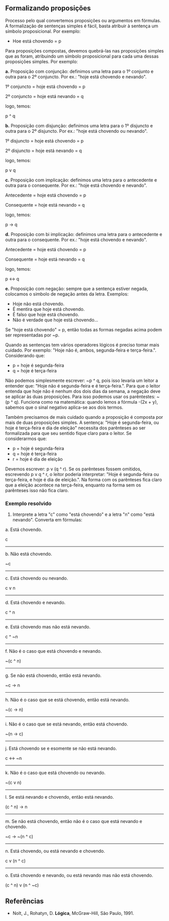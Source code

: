 ## Formalizando proposições

Processo pelo qual convertemos proposições ou argumentos em fórmulas. A formalização de sentenças simples é fácil, basta atribuir à sentença um símbolo proposicional. Por exemplo:
- Hoe está chovendo = p

Para proposições compostas, devemos quebrá-las nas proposições simples que as foram, atribuindo um símbolo proposicional para cada uma dessas proposições simples. Por exemplo:

**a.** Proposição com conjunção: definimos uma letra para o 1º conjunto e outra para o 2º conjuncto. Por ex.: "hoje está chovendo e nevando".

1º conjuncto = hoje está chovendo = p

2º conjuncto = hoje está nevando = q

logo, temos:

p ^ q

**b.** Proposição com disjunção: definimos uma letra para o 1º disjuncto e outra para o 2º disjuncto. Por ex.: "hoje está chovendo ou nevando".

1º disjuncto = hoje está chovendo = p

2º disjuncto = hoje está nevando = q

logo, temos:

p v q


**c.** Proposição com implicação: definimos uma letra para o antecedente e outra para o consequente. Por ex.: "hoje está chovendo e nevando".

Antecedente = hoje está chovendo = p

Consequente = hoje está nevando = q

logo, temos:

p -> q

**d.** Proposição com bi implicação: definimos uma letra para o antecedente e outra para o consequente. Por ex.: "hoje está chovendo e nevando".

Antecedente = hoje está chovendo = p

Consequente = hoje está nevando = q

logo, temos:

p <-> q

**e.** Proposição com negação: sempre que a sentença estiver negada, colocamos o simbolo de negação antes da letra. Exemplos:
- Hoje não está chovendo.
- É mentira que hoje está chovendo.
- É falso que hoje está chovendo.
- Não é verdade que hoje está chovendo...

Se "hoje está chovendo" = p, então todas as formas negadas acima podem ser representadas por ~p.

Quando as sentenças tem vários operadores lógicos é preciso tomar mais cuidado. Por exemplo: "Hoje não é, ambos, segunda-feira e terça-feira.". Considerando que:
- p = hoje é segunda-feira
- q = hoje é terça-feira

Não podemos simplesmente escrever: ~p ^ q, pois isso levaria um leitor a entender que: "Hoje não é segunda-feira e é terça-feira.". Para que o leitor entenda que hoje não é nenhum dos dois dias da semana, a negação deve se aplicar às duas proposições. Para isso podemos usar os parêntestes: ~(p ^ q). Funciona como na matemática: quando lemos a fórmula -(2x + y), sabemos que o sinal negativo aplica-se aos dois termos.

Também precisamos de mais cuidado quando a proposição é composta por mais de duas proposições simples. A sentença: "Hoje é segunda-feira, ou hoje é terça-feira e dia de eleição" necessita dos parênteses ao ser formalizada para que seu sentido fique claro para o leitor. Se considerarmos que:
- p = hoje é segunda-feira
- q = hoje é terça-feira
- r = hoje é dia de eleição

Devemos escrever: p v (q ^ r). Se os parênteses fossem omitidos, escrevendo p v q ^ r, o leitor poderia interpretar: "Hoje é segunda-feira ou terça-feira, e hoje é dia de eleição.". Na forma com os parênteses fica claro que a eleição acontece na terça-feira, enquanto na forma sem os parênteses isso não fica claro.

### Exemplo resolvido
1. Interprete a letra "c" como "está chovendo" e a letra "n" como "está nevando". Converta em fórmulas:

a. Está chovendo.

c
___
b. Não está chovendo.

~c
___
c. Está chovendo ou nevando.

c v n
___
d. Está chovendo e nevando.

c ^ n
___
e. Está chovendo mas não está nevando.

c ^ ~n
___
f. Não é o caso que está chovendo e nevando.

~(c ^ n)
___
g. Se não está chovendo, então está nevando.

~c -> n
___
h. Não é o caso que se está chovendo, então está nevando.

~(c -> n)
___
i. Não é o caso que se está nevando, então está chovendo.

~(n -> c)
___
j. Está chovendo se e esomente se não está nevando.

c <-> ~n
___
k. Não é o caso que está chovendo ou nevando.

~(c v n)
___
l. Se está nevando e chovendo, então está nevando.

(c ^ n) -> n
___
m. Se não está chovendo, então não é o caso que está nevando e chovendo.

~c -> ~(n ^ c)
___
n. Está chovendo, ou está nevando e chovendo.

c v (n ^ c)
___
o. Está chovendo e nevando, ou está nevando mas não está chovendo.

(c ^ n) v (n ^ ~c)

## Referências
- Nolt, J., Rohatyn, D. **Lógica**, McGraw-Hill, São Paulo, 1991.



